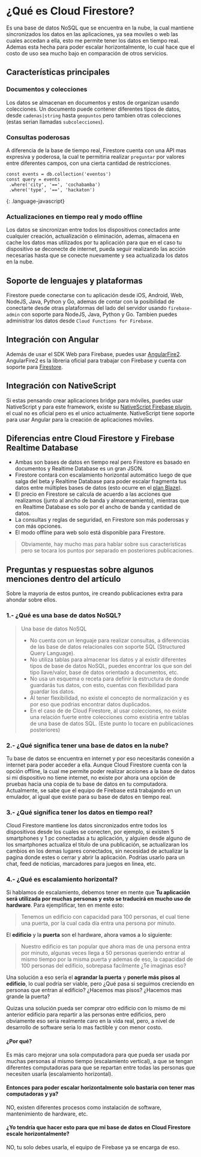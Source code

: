 # ¿Qué es Cloud Firestore?

Es una base de datos NoSQL que se encuentra en la nube, la cual mantiene sincronizados los datos en las aplicaciones, ya sea moviles o web las cuales accedan a ella, esto me permite tener los datos en tiempo real. Ademas esta hecha para poder escalar horizontalmente, lo cual hace que el costo de uso sea mucho bajo en comparación de otros servicios.

## Características principales

### Documentos y colecciones
Los datos se almacenan en documentos y estos de organizan usando colecciones. Un documento puede contener diferentes tipos de datos, desde `cadenas|string` hasta `geopuntos` pero tambien otras colecciones (estas serian llamadas `subcolecciones`).

### Consultas poderosas
A diferencia de la base de tiempo real, Firestore cuenta con una API mas expresiva y poderosa, la cual te permitiria realizar `preguntar` por valores entre diferentes campos, con una cierta cantidad de restricciones.

```
const events = db.collection('eventos')
const query = events
 .where('city', '==', 'cochabamba')
 .where('type', '==', 'hackaton')
```
{: .language-javascript}

### Actualizaciones en tiempo real y modo offline
Los datos se sincronizan entre todos los dispositivos conectados ante cualquier creación, actualización o eliminación, ademas, almacena en cache los datos mas utilizados por tu aplicación para que en el caso tu dispositivo se deconecte de internet, pueda seguir realizando las acción necesarias hasta que se conecte nuevamente y sea actualizada los datos en la nube.

## Soporte de lenguajes y plataformas
Firestore puede conectarse con tu aplicación desde iOS, Android, Web, NodeJS, Java, Python y Go, ademas de contar con la posibilidad de conectarte desde otras plataformas del lado del servidor usando `firebase-admin` con soporte para NodeJS, Java, Python y Go. Tambien puedes administrar los datos desde `Cloud Functions for Firebase`.

## Integración con Angular
Además de usar el SDK Web para Firebase, puedes usar [AngularFire2](https://github.com/angular/angularfire2). AngularFire2 es la libreria oficial para trabajar con Firebase y cuenta con soporte para [Firestore](https://github.com/angular/angularfire2#cloud-firestore).

## Integración con NativeScript
Si estas pensando crear aplicaciones bridge para móviles, puedes usar NativeScript y para este framework, existe su [NativeScript Firebase plugin](https://github.com/EddyVerbruggen/nativescript-plugin-firebase), el cual no es oficial pero es el unico actualmente. NativeScript tiene soporte para usar Angular para la creación de aplicaciones móviles.

## Diferencias entre Cloud Firestore y Firebase Realtime Database
- Ambas son bases de datos en tiempo real pero Firestore es basado en documentos y Realtime Database es un gran JSON.
- Firestore contará con escalamiento horizontal automático luego de que salga del beta y Realtime Database para poder escalar fragmenta tus datos entre múltiples bases de datos (esto ocurre en el [plan Blaze](https://firebase.google.com/pricing/)).
- El precio en Firestore se calcula de acuerdo a las acciones que realizamos (junto al ancho de banda y almacenamiento), mientras que en Realtime Database es solo por el ancho de banda y cantidad de datos.
- La consultas y reglas de seguridad, en Firestore son más poderosas y con más opciones.
- El modo offline para web solo está disponible para Firestore.

> Obviamente, hay mucho mas para hablar sobre sus caracteristicas pero se tocara los puntos por separado en posteriores publicaciones.

## Preguntas y respuestas sobre algunos menciones dentro del artículo
Sobre la mayoria de estos puntos, ire creando publicaciones extra para ahondar sobre ellos.

### 1.- ¿Qué es una base de datos NoSQL?

> Una base de datos NoSQL
> - No cuenta con un lenguaje para realizar consultas, a diferencias de las base de datos relacionales con soporte SQL (Structured Query Language).
> - No utiliza tablas para almacenar los datos y al existir diferentes tipos de base de datos NoSQL, puedes encontrar los que son del tipo llave/valor, base de datos orientado a documentos, etc.
> - No usa un esquema o receta para definir la estructura de donde guardarás tus datos, con esto, cuentas con flexibilidad para guardar los datos.
> - Al tener flexibilidad, no existe el concepto de normalización y es por eso que podrias encontrar datos duplicados.
> - En el caso de de Cloud Firestore, al usar colecciones, no existe una relación fuerte entre colecciones como existiria entre tablas de una base de datos SQL. (Este punto lo tocare en publicaciones posteriores)

### 2.- ¿Qué significa tener una base de datos en la nube?

Tu base de datos se encuentra en internet y por eso necesitarás conexión a internet para poder acceder a ella. Aunque Cloud Firestore cuenta con la opción offline, la cual me permite poder realizar acciones a la base de datos si mi dispositivo no tiene internet, no existe por ahora una opción de pruebas hacia una copia de tu base de datos en tu computadora. Actualmente, se sabe que el equipo de Firebase está trabajando en un emulador, al igual que existe para su base de datos en tiempo real.

### 3.- ¿Qué significa tener los datos en tiempo real?
Cloud Firestore mantiene los datos sincronizados entre todos los dispositivos desde los cuales se conecten, por ejemplo, si existen 5 smartphones y 1 pc conectadas a tu aplicación, y alguien desde alguno de los smartphones actualiza el titulo de una publicación, se actualizaran los cambios en los demas lugares conectados, sin necesidad de actualizar la pagina donde estes o cerrar y abrir la aplicación. Podrias usarlo para un chat, feed de noticias, marcadores para juegos en linea, etc.

### 4.- ¿Qué es escalamiento horizontal?
Si hablamos de escalamiento, debemos tener en mente que **Tu aplicación será utilizada por muchas personas y esto se traducirá en mucho uso de hardware**.
Para ejemplificar, ten en mente esto:

> Tenemos un edificio con capacidad para 100 personas, el cual tiene una puerta, por la cual cada día entra una persona por minuto.

El **edificio** y la **puerta** son el hardware, ahora vamos a lo siguiente:

> Nuestro edificio es tan popular que ahora mas de una persona entra por minuto, algunas veces llega a 50 personas queriendo entrar al mismo tiempo por la misma puerta y ademas de eso, la capacidad de 100 personas del edificio, sobrepasa facilmente ¿Te imaginas eso?

Una solución a eso sería el **agrandar la puerta** y **ponerle más pisos al edificio**, lo cual podria ser viable, pero ¿Qué pasa si seguimos creciendo en personas que entran al edificio? ¿Hacemos mas pisos? ¿Hacemos mas grande la puerta?

Quizas una solución pueda ser comprar otro edificio con lo mismo de mi anterior edificio para repartir a las personas entre edificios, pero obviamente eso seria realmente caro en la vida real, pero, a nivel de desarrollo de software seria lo mas factible y con menor costo.

#### ¿Por qué?
Es más caro mejorar una sola computadora para que pueda ser usada por muchas personas al mismo tiempo (escalamiento vertical), a que se tengan diferentes computadoras para que se repartan entre todas las personas que necesiten usarla (escalamiento horizontal).

#### Entonces para poder escalar horizontalmente solo bastaria con tener mas computadoras y ya?
NO, existen diferentes procesos como instalación de software, mantenimiento de hardware, etc.

#### ¿Yo tendría que hacer esto para que mi base de datos en Cloud Firestore escale horizontalmente?
NO, tu solo debes usarla, el equipo de Firebase ya se encarga de eso.
